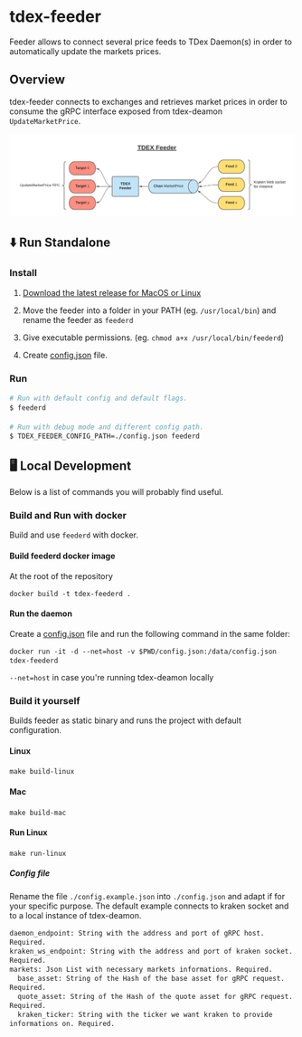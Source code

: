 # tdex-feeder

Feeder allows to connect several price feeds to TDex Daemon(s) in order to automatically update the markets prices.

## Overview

tdex-feeder connects to exchanges and retrieves market prices in order to consume the gRPC 
interface exposed from tdex-deamon `UpdateMarketPrice`.

![tdex-schema](./tdexfeeder.png)

## ⬇️ Run  Standalone

### Install

1. [Download the latest release for MacOS or Linux](https://github.com/tdex-network/tdex-feeder/releases)

2. Move the feeder into a folder in your PATH (eg. `/usr/local/bin`) and rename the feeder as `feederd`

3. Give executable permissions. (eg. `chmod a+x /usr/local/bin/feederd`)

4. Create [config.json](#config-file) file.

### Run
```sh
# Run with default config and default flags.
$ feederd

# Run with debug mode and different config path.
$ TDEX_FEEDER_CONFIG_PATH=./config.json feederd 
```

## 🖥 Local Development

Below is a list of commands you will probably find useful.

### Build and Run with docker

Build and use `feederd` with docker.

#### Build feederd docker image

At the root of the repository
```
docker build -t tdex-feederd .
```

#### Run the daemon

Create a [config.json](#config-file) file 
and run the following command in the same folder:
```
docker run -it -d --net=host -v $PWD/config.json:/data/config.json tdex-feederd
```
`--net=host` in case you're running tdex-deamon locally

### Build it yourself

Builds feeder as static binary and runs the project with default configuration.

#### Linux

`make build-linux`

#### Mac

`make build-mac`

#### Run Linux

`make run-linux`

##### Config file

Rename the file `./config.example.json` into `./config.json` 
and adapt if for your specific purpose. The default example
connects to kraken socket and to a local instance of tdex-deamon.

```
daemon_endpoint: String with the address and port of gRPC host. Required.
kraken_ws_endpoint: String with the address and port of kraken socket. Required.
markets: Json List with necessary markets informations. Required.
  base_asset: String of the Hash of the base asset for gRPC request. Required.
  quote_asset: String of the Hash of the quote asset for gRPC request. Required.
  kraken_ticker: String with the ticker we want kraken to provide informations on. Required.
```
